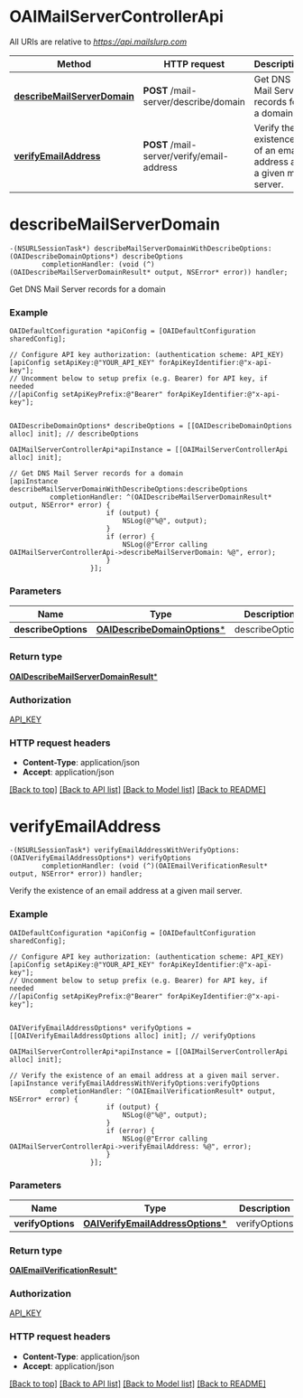 # OAIMailServerControllerApi

All URIs are relative to *https://api.mailslurp.com*

Method | HTTP request | Description
------------- | ------------- | -------------
[**describeMailServerDomain**](OAIMailServerControllerApi.md#describemailserverdomain) | **POST** /mail-server/describe/domain | Get DNS Mail Server records for a domain
[**verifyEmailAddress**](OAIMailServerControllerApi.md#verifyemailaddress) | **POST** /mail-server/verify/email-address | Verify the existence of an email address at a given mail server.


# **describeMailServerDomain**
```objc
-(NSURLSessionTask*) describeMailServerDomainWithDescribeOptions: (OAIDescribeDomainOptions*) describeOptions
        completionHandler: (void (^)(OAIDescribeMailServerDomainResult* output, NSError* error)) handler;
```

Get DNS Mail Server records for a domain

### Example 
```objc
OAIDefaultConfiguration *apiConfig = [OAIDefaultConfiguration sharedConfig];

// Configure API key authorization: (authentication scheme: API_KEY)
[apiConfig setApiKey:@"YOUR_API_KEY" forApiKeyIdentifier:@"x-api-key"];
// Uncomment below to setup prefix (e.g. Bearer) for API key, if needed
//[apiConfig setApiKeyPrefix:@"Bearer" forApiKeyIdentifier:@"x-api-key"];


OAIDescribeDomainOptions* describeOptions = [[OAIDescribeDomainOptions alloc] init]; // describeOptions

OAIMailServerControllerApi*apiInstance = [[OAIMailServerControllerApi alloc] init];

// Get DNS Mail Server records for a domain
[apiInstance describeMailServerDomainWithDescribeOptions:describeOptions
          completionHandler: ^(OAIDescribeMailServerDomainResult* output, NSError* error) {
                        if (output) {
                            NSLog(@"%@", output);
                        }
                        if (error) {
                            NSLog(@"Error calling OAIMailServerControllerApi->describeMailServerDomain: %@", error);
                        }
                    }];
```

### Parameters

Name | Type | Description  | Notes
------------- | ------------- | ------------- | -------------
 **describeOptions** | [**OAIDescribeDomainOptions***](OAIDescribeDomainOptions.md)| describeOptions | 

### Return type

[**OAIDescribeMailServerDomainResult***](OAIDescribeMailServerDomainResult.md)

### Authorization

[API_KEY](../README.md#API_KEY)

### HTTP request headers

 - **Content-Type**: application/json
 - **Accept**: application/json

[[Back to top]](#) [[Back to API list]](../README.md#documentation-for-api-endpoints) [[Back to Model list]](../README.md#documentation-for-models) [[Back to README]](../README.md)

# **verifyEmailAddress**
```objc
-(NSURLSessionTask*) verifyEmailAddressWithVerifyOptions: (OAIVerifyEmailAddressOptions*) verifyOptions
        completionHandler: (void (^)(OAIEmailVerificationResult* output, NSError* error)) handler;
```

Verify the existence of an email address at a given mail server.

### Example 
```objc
OAIDefaultConfiguration *apiConfig = [OAIDefaultConfiguration sharedConfig];

// Configure API key authorization: (authentication scheme: API_KEY)
[apiConfig setApiKey:@"YOUR_API_KEY" forApiKeyIdentifier:@"x-api-key"];
// Uncomment below to setup prefix (e.g. Bearer) for API key, if needed
//[apiConfig setApiKeyPrefix:@"Bearer" forApiKeyIdentifier:@"x-api-key"];


OAIVerifyEmailAddressOptions* verifyOptions = [[OAIVerifyEmailAddressOptions alloc] init]; // verifyOptions

OAIMailServerControllerApi*apiInstance = [[OAIMailServerControllerApi alloc] init];

// Verify the existence of an email address at a given mail server.
[apiInstance verifyEmailAddressWithVerifyOptions:verifyOptions
          completionHandler: ^(OAIEmailVerificationResult* output, NSError* error) {
                        if (output) {
                            NSLog(@"%@", output);
                        }
                        if (error) {
                            NSLog(@"Error calling OAIMailServerControllerApi->verifyEmailAddress: %@", error);
                        }
                    }];
```

### Parameters

Name | Type | Description  | Notes
------------- | ------------- | ------------- | -------------
 **verifyOptions** | [**OAIVerifyEmailAddressOptions***](OAIVerifyEmailAddressOptions.md)| verifyOptions | 

### Return type

[**OAIEmailVerificationResult***](OAIEmailVerificationResult.md)

### Authorization

[API_KEY](../README.md#API_KEY)

### HTTP request headers

 - **Content-Type**: application/json
 - **Accept**: application/json

[[Back to top]](#) [[Back to API list]](../README.md#documentation-for-api-endpoints) [[Back to Model list]](../README.md#documentation-for-models) [[Back to README]](../README.md)

